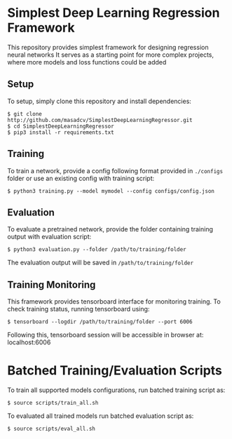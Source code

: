 # Simplest Deep Learning Regression Framework

This repository provides simplest framework for designing regression neural networks
It serves as a starting point for more complex projects, where more models and loss functions could be added

## Setup
To setup, simply clone this repository and install dependencies:

```
$ git clone http://github.com/masadcv/SimplestDeepLearningRegressor.git
$ cd SimplestDeepLearningRegressor
$ pip3 install -r requirements.txt
```

## Training
To train a network, provide a config following format provided in `./configs` folder or use an existing config with training script:

```
$ python3 training.py --model mymodel --config configs/config.json
```

## Evaluation
To evaluate a pretrained network, provide the folder containing training output with evaluation script:

```
$ python3 evaluation.py --folder /path/to/training/folder
```

The evaluation output will be saved in `/path/to/training/folder`

## Training Monitoring
This framework provides tensorboard interface for monitoring training. To check training status, running tensorboard using:

```
$ tensorboard --logdir /path/to/training/folder --port 6006
```

Following this, tensorboard session will be accessible in browser at: localhost:6006

# Batched Training/Evaluation Scripts
To train all supported models configurations, run batched training script as:
```
$ source scripts/train_all.sh
```

To evaluated all trained models run batched evaluation script as:
```
$ source scripts/eval_all.sh
```
